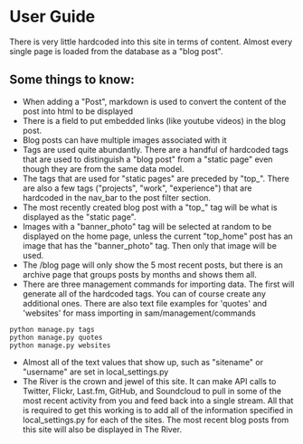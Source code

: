 User Guide
==========
There is very little hardcoded into this site in terms of content. Almost every single page is loaded from the database as a "blog post".

Some things to know:
--------------------
* When adding a "Post", markdown is used to convert the content of the post into html to be displayed
* There is a field to put embedded links (like youtube videos) in the blog post.
* Blog posts can have multiple images associated with it
* Tags are used quite abundantly. There are a handful of hardcoded tags that are used to distinguish a "blog post" from a "static page" even though they are from the same data model.
* The tags that are used for "static pages" are preceded by "top_". There are also a few tags ("projects", "work", "experience") that are hardcoded in the nav_bar to the post filter section.
* The most recently created blog post with a "top_" tag will be what is displayed as the "static page".
* Images with a "banner_photo" tag will be selected at random to be displayed on the home page, unless the current "top_home" post has an image that has the "banner_photo" tag. Then only that image will be used.
* The /blog page will only show the 5 most recent posts, but there is an archive page that groups posts by months and shows them all.
* There are three management commands for importing data. The first will generate all of the hardcoded tags. You can of course create any additional ones. There are also text file examples for 'quotes' and 'websites' for mass importing in sam/management/commands
```
python manage.py tags
python manage.py quotes
python manage.py websites
```
* Almost all of the text values that show up, such as "sitename" or "username" are set in local_settings.py
* The River is the crown and jewel of this site. It can make API calls to Twitter, Flickr, Last.fm, GitHub, and Soundcloud to pull in some of the most recent activity from you and feed back into a single stream. All that is required to get this working is to add all of the information specified in local_settings.py for each of the sites. The most recent blog posts from this site will also be displayed in The River.
